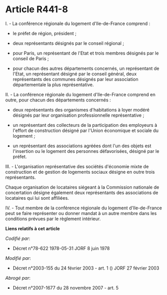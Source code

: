 # Article R441-8

I. - La conférence régionale du logement d'Ile-de-France comprend :

- le préfet de région, président ;

- deux représentants désignés par le conseil régional ;

- pour Paris, un représentant de l'Etat et trois membres désignés par le conseil de Paris ;

- pour chacun des autres départements concernés, un représentant de l'Etat, un représentant désigné par le conseil général,
deux représentants des communes désignés par leur association départementale la plus représentative.

II. - La conférence régionale du logement d'Ile-de-France comprend en outre, pour chacun des départements concernés :

- deux représentants des organismes d'habitations à loyer modéré désignés par leur organisation professionnelle
représentative ;

- un représentant des collecteurs de la participation des employeurs à l'effort de construction désigné par l'Union
économique et sociale du logement ;

- un représentant des associations agréées dont l'un des objets est l'insertion ou le logement des personnes défavorisées,
désigné par le préfet.

III. - L'organisation représentative des sociétés d'économie mixte de construction et de gestion de logements sociaux désigne
en outre trois représentants.

Chaque organisation de locataires siégeant à la Commission nationale de concertation désigne également deux représentants des
associations de locataires qui lui sont affiliées.

IV. - Tout membre de la conférence régionale du logement d'Ile-de-France peut se faire représenter ou donner mandat à un
autre membre dans les conditions prévues par le règlement intérieur.

**Liens relatifs à cet article**

_Codifié par_:

  - Décret n°78-622 1978-05-31 JORF 8 juin 1978

_Modifié par_:

  - Décret n°2003-155 du 24 février 2003 - art. 1 () JORF 27 février 2003

_Abrogé par_:

  - Décret n°2007-1677 du 28 novembre 2007 - art. 5
